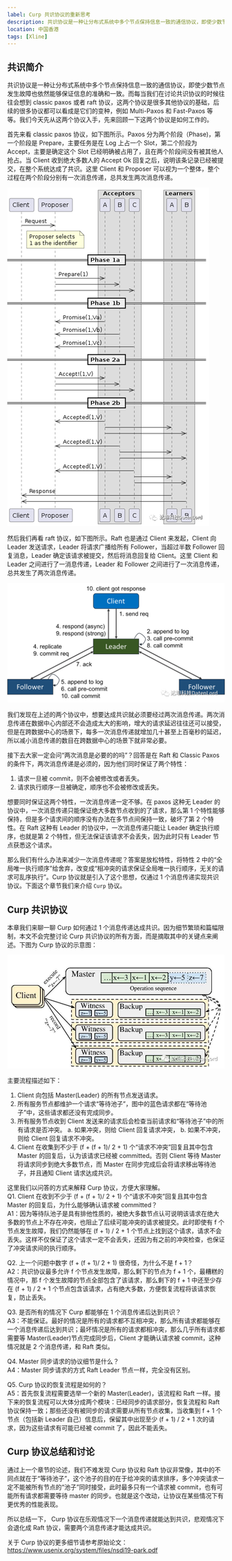 ```yaml
---
label: Curp 共识协议的重新思考
description: 共识协议是一种让分布式系统中多个节点保持信息一致的通信协议，即使少数节点发生故障也依然能够保证信息的准确和一致。而每当我们在讨论共识协议的时候往往会想到 classic paxos 或者 raft 协议，这两个协议是很多其他协议的基础，后续的很多协议都可以看成是它们的变种，例如Multi-Paxos 和Fast-Paxos 等等。我们今天先从这两个协议入手，先来回顾一下这两个协议是如何工作的。
location: 中国香港
tags: [Xline]
---
```


## 共识简介

共识协议是一种让分布式系统中多个节点保持信息一致的通信协议，即使少数节点发生故障也依然能够保证信息的准确和一致。而每当我们在讨论共识协议的时候往往会想到 classic paxos 或者 raft 协议，这两个协议是很多其他协议的基础，后续的很多协议都可以看成是它们的变种，例如 Multi-Paxos 和 Fast-Paxos 等等。我们今天先从这两个协议入手，先来回顾一下这两个协议是如何工作的。

首先来看 classic paxos 协议，如下图所示。Paxos 分为两个阶段（Phase)，第一个阶段是 Prepare，主要任务是在 Log 上占一个 Slot，第二个阶段为 Accept，主要是确定这个 Slot 已经明确被占用了，且在两个阶段间没有被其他人抢占。当 Client 收到绝大多数人的 Accept Ok 回复之后，说明该条记录已经被提交，在整个系统达成了共识。这里 Client 和 Proposer 可以视为一个整体，整个过程在两个阶段分别有一次消息传递，总共发生两次消息传递。

![图片](./image1.png)

然后我们再看 raft 协议，如下图所示。Raft 也是通过 Client 来发起，Client 向 Leader 发送请求，Leader 将请求广播给所有 Follower，当超过半数 Follower 回复消息，Leader 确定该请求被提交，然后将消息回复给 Client。这里 Client 和 Leader 之间进行了一消息传递，Leader 和 Follower 之间进行了一次消息传递，总共发生了两次消息传递。

![图片](./image2.png)

我们发现在上述的两个协议中，想要达成共识就必须要经过两次消息传递。两次消息传递在数据中心内部还不会造成太大的影响，增大的请求延迟往往还可以接受，但是在跨数据中心的场景下，每多一次消息传递就增加几十甚至上百毫秒的延迟，所以减小消息传递的数目在跨数据中心的场景下就非常必要。

接下去大家一定会问“两次消息是必要的的吗”？回答是在 Raft 和 Classic Paxos 的条件下，两次消息传递是必须的，因为他们同时保证了两个特性：

1. 请求一旦被 commit，则不会被修改或者丢失。
2. 请求执行顺序一旦被确定，顺序也不会被修改或丢失。

想要同时保证这两个特性，一次消息传递一定不够。在 paxos 这种无 Leader 的协议中，一次消息传递只能保证绝大多数节点收到的了请求，那么第 1 个特性能够保持，但是多个请求间的顺序没有办法在多节点间保持一致，破坏了第 2 个特性。在 Raft 这种有 Leader 的协议中，一次消息传递只能让 Leader 确定执行顺序，也就是第 2 个特性，但无法保证该请求不会丢失，因为此时只有 Leader 节点获悉这个请求。

那么我们有什么办法来减少一次消息传递呢？答案是放松特性，将特性 2 中的“全局唯一执行顺序”给舍弃，改变成“相冲突的请求保证全局唯一执行顺序，无关的请求可乱序执行”。Curp 协议就是引入了这个思想，仅通过 1 个消息传递实现共识协议。下面这个章节我们来介绍 `Curp` 协议。

## Curp 共识协议

本章我们来聊一聊 Curp 如何通过 1 个消息传递达成共识。因为细节繁琐和篇幅限制，本文不会完整讨论 Curp 共识协议的所有方面，而是摘取其中的关键点来阐述。下图为 Curp 协议的示意图：

![图片](./image3.jpg)

主要流程描述如下：

1. Client 向包括 Master(Leader) 的所有节点发送请求。
2. 所有服务节点都维护一个请求“等待池子”，图中的蓝色请求都在“等待池子”中，这些请求都还没有完成同步。
3. 所有服务节点收到 Client 发送来的请求后会检查当前请求和“等待池子”中的所有请求是否冲突。
   a. 如果冲突，则给 Client 回复请求冲突，
   b. 如果不冲突，则给 Client 回复请求不冲突。
4. Client 在收集到不少于 (f + (f + 1)/ 2 + 1) 个“请求不冲突”回复且其中包含 Master 的回复后，认为该请求已经被 committed。否则 Client 等待 Master 将请求同步到绝大多数节点，而 Master 在同步完成后会将请求移出等待池子，并且通知 Client 请求达成共识。

这里我们以问答的方式来解释 Curp 协议，方便大家理解。  
Q1. Client 在收到不少于 (f + (f + 1)/ 2 + 1) 个“请求不冲突”回复且其中包含 Master 的回复后，为什么能够确认请求被 committed？  
A1：因为等待队池子是具有排他性质的，被绝大多数节点认可说明该请求在绝大多数的节点上不存在冲突，也阻止了后续可能冲突的请求被提交。此时即使有 f 个节点发生故障，我们仍然能够在 (f + 1) / 2 + 1 个节点上找到这个请求，请求不会丢失。这样不仅保证了这个请求一定不会丢失，还因为有之前的冲突检查，也保证了冲突请求间的执行顺序。

Q2. 上一个问题中数字 (f + (f + 1)/ 2 + 1) 很奇怪，为什么不是 f + 1？  
A2：共识协议最多允许 f 个节点发生故障，那么剩下的节点为 f + 1 个，最糟糕的情况中，那 f 个发生故障的节点全部包含了该请求，那么剩下的 f + 1 中还至少存在 (f + 1) / 2 + 1 个节点包含该请求，占有绝大多数，方便恢复流程将该请求恢复，防止丢失。

Q3. 是否所有的情况下 Curp 都能够在 1 个消息传递后达到共识？  
A3：不能保证。最好的情况是所有的请求都不互相冲突，那么所有请求都能够在一个消息传递后达到共识；最坏情况是所有的请求都相冲突，那么几乎所有请求都需要等 Master(Leader)节点完成同步后，Client 才能确认请求被 commit，这种情况就是 2 个消息传递，和 Raft 类似。

Q4. Master 同步请求的协议细节是什么？  
A4：Master 同步请求的方式 Raft Leader 节点一样，完全没有区别。

Q5. Curp 协议的恢复流程是如何的？  
A5：首先恢复流程需要选举一个新的 Master(Leader)，该流程和 Raft 一样。接下来的恢复流程可以大体分成两个模块：已经同步的请求部分，恢复流程和 Raft 协议保持一致；那些还没有被同步的请求需要从所有节点收集，当收集到 f + 1 个节点（包括新 Leader 自己）信息后，保留其中出现至少 (f + 1) / 2 + 1 次的请求，因为这些请求有可能已经被 commit 了，因此不能丢失。

## Curp 协议总结和讨论

通过上一个章节的论述，我们不难发现 Curp 协议和 Raft 协议非常像，其中的不同点就在于“等待池子”，这个池子的目的在于给冲突的请求排序，多个冲突请求一定不能被所有节点的“池子”同时接受，此时最多只有一个请求被 commit，也有可能所有请求都需要等待 master 的同步。也就是这个改动，让协议在某些情况下有更优秀的性能表现。

所以总结一下， Curp 协议在乐观情况下一个消息传递就能达到共识，悲观情况下会退化成 Raft 协议，需要两个消息传递才能达成共识。

关于 Curp 协议的更多细节请参考原始论文：https://www.usenix.org/system/files/nsdi19-park.pdf
